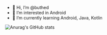 - 👋 Hi, I’m @buthed
- 👀 I’m interested in Android
- 🌱 I’m currently learning Android, Java, Kotlin

![Anurag's GitHub stats](https://github-readme-stats.vercel.app/api?username=buthed&show_icons=true&theme=tokyonight)


